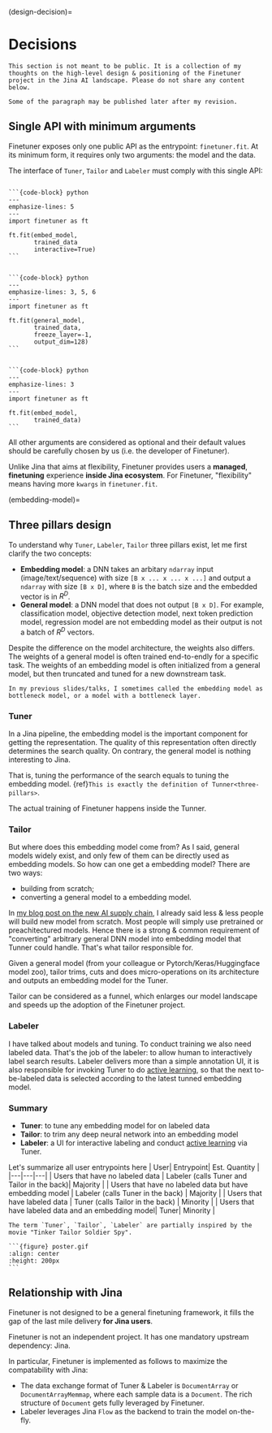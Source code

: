 (design-decision)=
# Decisions

```{caution}
This section is not meant to be public. It is a collection of my thoughts on the high-level design & positioning of the Finetuner project in the Jina AI landscape. Please do not share any content below.

Some of the paragraph may be published later after my revision.
```

## Single API with minimum arguments 

Finetuner exposes only one public API as the entrypoint: `finetuner.fit`. At its minimum form, it requires only two arguments: the model and the data. 

The interface of `Tuner`,  `Tailor` and `Labeler` must comply with this single API:

````{tab} Use Labeler

```{code-block} python
---
emphasize-lines: 5
---
import finetuner as ft

ft.fit(embed_model,
       trained_data
       interactive=True)
```
````

````{tab} Use Tunner with Tailor

```{code-block} python
---
emphasize-lines: 3, 5, 6
---
import finetuner as ft

ft.fit(general_model,
       trained_data,
       freeze_layer=-1,
       output_dim=128)
```
````

````{tab} Use Tunner

```{code-block} python
---
emphasize-lines: 3
---
import finetuner as ft

ft.fit(embed_model,
       trained_data)
```
````

All other arguments are considered as optional and their default values should be carefully chosen by us (i.e. the developer of Finetuner).

Unlike Jina that aims at flexibility, Finetuner provides users a **managed**, **finetuning** experience **inside Jina ecosystem**. For Finetuner, "flexibility" means having more `kwargs` in `finetuner.fit`.   


(embedding-model)=
## Three pillars design


To understand why `Tuner`, `Labeler`, `Tailor` three pillars exist, let me first clarify the two concepts:

- **Embedding model**: a DNN takes an arbitary `ndarray` input (image/text/sequence) with size `[B x ... x ... x ...]` and output a `ndarray` with size `[B x D]`, where `B` is the batch size and the embedded vector is in $R^D$.
- **General model**: a DNN model that does not output `[B x D]`. For example, classification model, objective detection model, next token prediction model, regression model are not embedding model as their output is not a batch of $R^D$ vectors.

Despite the difference on the model architecture, the weights also differs. The weights of a general model is often trained end-to-endly for a specific task. The weights of an embedding model is often initialized from a general model, but then truncated and tuned for a new downstream task.

```{tip}
In my previous slides/talks, I sometimes called the embedding model as bottleneck model, or a model with a bottleneck layer.
```

### Tuner

In a Jina pipeline, the embedding model is the important component for getting the representation. The quality of this representation often directly determines the search quality. On contrary, the general model is nothing interesting to Jina.

That is, tuning the performance of the search equals to tuning the embedding model. {ref}`This is exactly the definition of Tunner<three-pillars>`.

The actual training of Finetuner happens inside the Tunner.

### Tailor 

But where does this embedding model come from? As I said, general models widely exist, and only few of them can be directly used as embedding models. So how can one get a embedding model? There are two ways:
- building from scratch;
- converting a general model to a embedding model.

In [my blog post on the new AI supply chain](https://hanxiao.io/2019/07/29/Generic-Neural-Elastic-Search-From-bert-as-service-and-Go-Way-Beyond/?highlight=body%20%3E%20div.wrap%20%3E%20main%20%3E%20div%20%3E%20article%20%3E%20div.post-content%20%3E%20img:nth-child(26)), I already said less & less people will build new model from scratch. Most people will simply use pretrained or preachitectured models. Hence there is a strong & common requirement of "converting" arbitrary general DNN model into embedding model that Tunner could handle. That's what tailor responsible for.

Given a general model (from your colleague or Pytorch/Keras/Huggingface model zoo), tailor trims, cuts and does micro-operations on its architecture and outputs an embedding model for the Tuner.

Tailor can be considered as a funnel, which enlarges our model landscape and speeds up the adoption of the Finetuner project. 

### Labeler

I have talked about models and tuning. To conduct training we also need labeled data. That's the job of the labeler: to allow human to interactively label search results. Labeler delivers more than a simple annotation UI, it is also responsible for invoking Tuner to do [active learning](https://en.wikipedia.org/wiki/Active_learning_(machine_learning)), so that the next to-be-labeled data is selected according to the latest tunned embedding model.

### Summary

- **Tuner**: to tune any embedding model for on labeled data
- **Tailor**: to trim any deep neural network into an embedding model
- **Labeler**: a UI for interactive labeling and conduct [active learning](https://en.wikipedia.org/wiki/Active_learning_(machine_learning)) via Tuner.

Let's summarize all user entrypoints here
| User| Entrypoint| Est. Quantity | 
|---|---|---|
| Users that have no labeled data  | Labeler (calls Tuner and Tailor in the back)| Majority |
| Users that have no labeled data but have embedding model  | Labeler (calls Tuner in the back) | Majority |
| Users that have labeled data |  Tuner (calls Tailor in the back) | Minority |
| Users that have labeled data and an embedding model|  Tuner| Minority |

````{tip}
The term `Tuner`, `Tailor`, `Labeler` are partially inspired by the movie "Tinker Tailor Soldier Spy".

```{figure} poster.gif
:align: center
:height: 200px
```
````



## Relationship with Jina

Finetuner is not designed to be a general finetuning framework, it fills the gap of the last mile delivery **for Jina users**.

Finetuner is not an independent project. It has one mandatory upstream dependency: Jina.

In particular, Finetuner is implemented as follows to maximize the compatability with Jina:

- The data exchange format of Tuner & Labeler is `DocumentArray` or `DocumentArrayMemmap`, where each sample data is a `Document`. The rich structure of `Document` gets fully leveraged by Finetuner.
- Labeler leverages Jina `Flow` as the backend to train the model on-the-fly.

